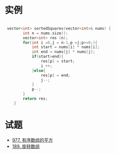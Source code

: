 #
# 实例
``` c++

 vector<int> sortedSquares(vector<int>& nums) {
        int n = nums.size();
        vector<int> res (n);
        for(int i =0,j = n-1,p =j;p>=0;){
            int start = nums[i] * nums[i];
            int end = nums[j] * nums[j];
            if(start>end){
                res[p] = start;
                i ++;
            }else{
                res[p] = end;
                j--;
            }
            p--;
        }
        return res;
    }
```

# 试题
- [977. 有序数组的平方](https://leetcode-cn.com/problems/squares-of-a-sorted-array/submissions/)
- [189. 旋转数组](https://leetcode-cn.com/problems/rotate-array/)